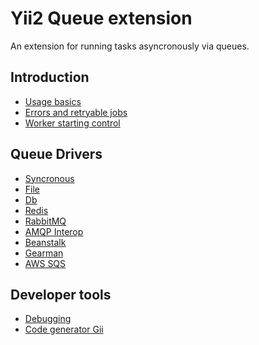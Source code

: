 Yii2 Queue extension
====================

An extension for running tasks asyncronously via queues.

Introduction
------------

* [Usage basics](usage.md)
* [Errors and retryable jobs](retryable.md)
* [Worker starting control](worker.md)

Queue Drivers
-------------

* [Syncronous](driver-sync.md)
* [File](driver-file.md)
* [Db](driver-db.md)
* [Redis](driver-redis.md)
* [RabbitMQ](driver-amqp.md)
* [AMQP Interop](driver-amqp-interop.md)
* [Beanstalk](driver-beanstalk.md)
* [Gearman](driver-gearman.md)
* [AWS SQS](driver-sqs.md)

Developer tools
---------------

* [Debugging](debug.md)
* [Code generator Gii](gii.md)
